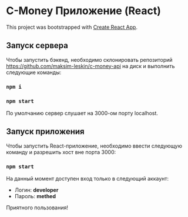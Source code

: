 # C-Money Приложение (React)

This project was bootstrapped with [Create React App](https://github.com/facebook/create-react-app).

## Запуск сервера

Чтобы запустить бэкенд, необходимо склонировать репозиторий https://github.com/maksim-leskin/c-money-api на диск и выполнить следующие команды:

### `npm i`
### `npm start`

По умолчанию сервер слушает на 3000-ом порту localhost.

## Запуск приложения

Чтобы запустить React-приложение, необходимо ввести следующую команду и разрешить хост вне порта 3000:

### `npm start`

На данный момент доступен вход только в следующий аккаунт:

* Логин: **developer**
* Пароль: **methed**

Приятного пользования!